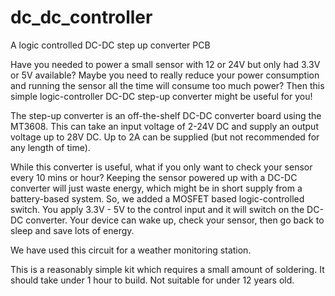 # dc_dc_controller
A logic controlled DC-DC step up converter PCB

Have you needed to power a small sensor with 12 or 24V but only had 3.3V or 5V available?
Maybe you need to really reduce your power consumption and running the sensor all the time will consume too much power?
Then this simple logic-controller DC-DC step-up converter might be useful for you!

The step-up converter is an off-the-shelf DC-DC converter board using the MT3608. This can take an input voltage of 2-24V DC and supply an output voltage up to 28V DC. Up to 2A can be supplied (but not recommended for any length of time).

While this converter is useful, what if you only want to check your sensor every 10 mins or hour? Keeping the sensor powered up with a DC-DC converter will just waste energy, which might be in short supply from a battery-based system. So, we added a MOSFET based logic-controlled switch. You apply 3.3V - 5V to the control input and it will switch on the DC-DC converter. Your device can wake up, check your sensor, then go back to sleep and save lots of energy.

We have used this circuit for a weather monitoring station.

This is a reasonably simple kit which requires a small amount of soldering.
It should take under 1 hour to build.
Not suitable for under 12 years old.

